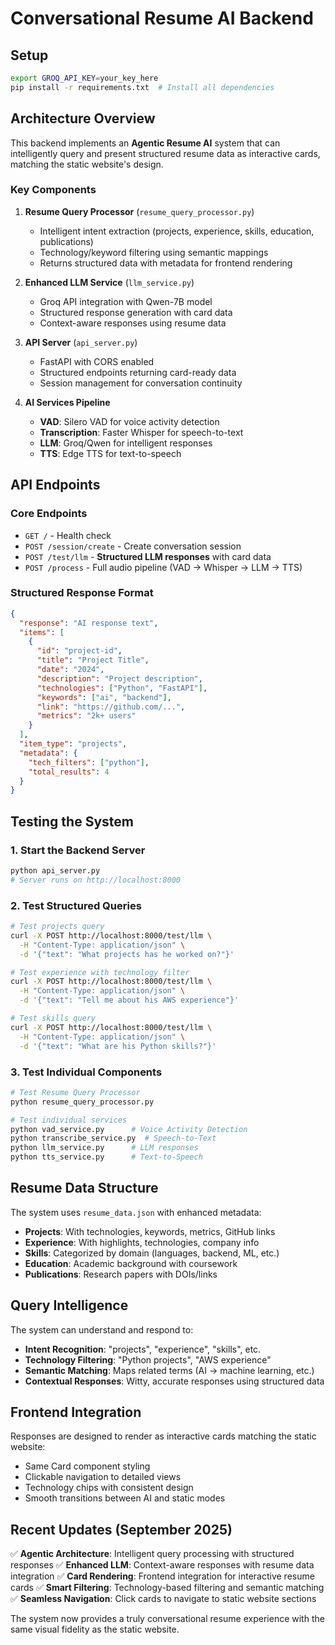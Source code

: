 # Conversational Resume AI Backend

## Setup
```bash
export GROQ_API_KEY=your_key_here
pip install -r requirements.txt  # Install all dependencies
```

## Architecture Overview

This backend implements an **Agentic Resume AI** system that can intelligently query and present structured resume data as interactive cards, matching the static website's design.

### Key Components

1. **Resume Query Processor** (`resume_query_processor.py`)
   - Intelligent intent extraction (projects, experience, skills, education, publications)
   - Technology/keyword filtering using semantic mappings
   - Returns structured data with metadata for frontend rendering

2. **Enhanced LLM Service** (`llm_service.py`)
   - Groq API integration with Qwen-7B model
   - Structured response generation with card data
   - Context-aware responses using resume data

3. **API Server** (`api_server.py`)
   - FastAPI with CORS enabled
   - Structured endpoints returning card-ready data
   - Session management for conversation continuity

4. **AI Services Pipeline**
   - **VAD**: Silero VAD for voice activity detection
   - **Transcription**: Faster Whisper for speech-to-text
   - **LLM**: Groq/Qwen for intelligent responses
   - **TTS**: Edge TTS for text-to-speech

## API Endpoints

### Core Endpoints

- `GET /` - Health check
- `POST /session/create` - Create conversation session
- `POST /test/llm` - **Structured LLM responses** with card data
- `POST /process` - Full audio pipeline (VAD → Whisper → LLM → TTS)

### Structured Response Format
```json
{
  "response": "AI response text",
  "items": [
    {
      "id": "project-id",
      "title": "Project Title",
      "date": "2024",
      "description": "Project description",
      "technologies": ["Python", "FastAPI"],
      "keywords": ["ai", "backend"],
      "link": "https://github.com/...",
      "metrics": "2k+ users"
    }
  ],
  "item_type": "projects",
  "metadata": {
    "tech_filters": ["python"],
    "total_results": 4
  }
}
```

## Testing the System

### 1. Start the Backend Server
```bash
python api_server.py
# Server runs on http://localhost:8000
```

### 2. Test Structured Queries
```bash
# Test projects query
curl -X POST http://localhost:8000/test/llm \
  -H "Content-Type: application/json" \
  -d '{"text": "What projects has he worked on?"}'

# Test experience with technology filter
curl -X POST http://localhost:8000/test/llm \
  -H "Content-Type: application/json" \
  -d '{"text": "Tell me about his AWS experience"}'

# Test skills query
curl -X POST http://localhost:8000/test/llm \
  -H "Content-Type: application/json" \
  -d '{"text": "What are his Python skills?"}'
```

### 3. Test Individual Components

```bash
# Test Resume Query Processor
python resume_query_processor.py

# Test individual services
python vad_service.py      # Voice Activity Detection
python transcribe_service.py  # Speech-to-Text
python llm_service.py      # LLM responses
python tts_service.py      # Text-to-Speech
```

## Resume Data Structure

The system uses `resume_data.json` with enhanced metadata:

- **Projects**: With technologies, keywords, metrics, GitHub links
- **Experience**: With highlights, technologies, company info
- **Skills**: Categorized by domain (languages, backend, ML, etc.)
- **Education**: Academic background with coursework
- **Publications**: Research papers with DOIs/links

## Query Intelligence

The system can understand and respond to:

- **Intent Recognition**: "projects", "experience", "skills", etc.
- **Technology Filtering**: "Python projects", "AWS experience"
- **Semantic Matching**: Maps related terms (AI → machine learning, etc.)
- **Contextual Responses**: Witty, accurate responses using structured data

## Frontend Integration

Responses are designed to render as interactive cards matching the static website:
- Same Card component styling
- Clickable navigation to detailed views
- Technology chips with consistent design
- Smooth transitions between AI and static modes

## Recent Updates (September 2025)

✅ **Agentic Architecture**: Intelligent query processing with structured responses
✅ **Enhanced LLM**: Context-aware responses with resume data integration
✅ **Card Rendering**: Frontend integration for interactive resume cards
✅ **Smart Filtering**: Technology-based filtering and semantic matching
✅ **Seamless Navigation**: Click cards to navigate to static website sections

The system now provides a truly conversational resume experience with the same visual fidelity as the static website.